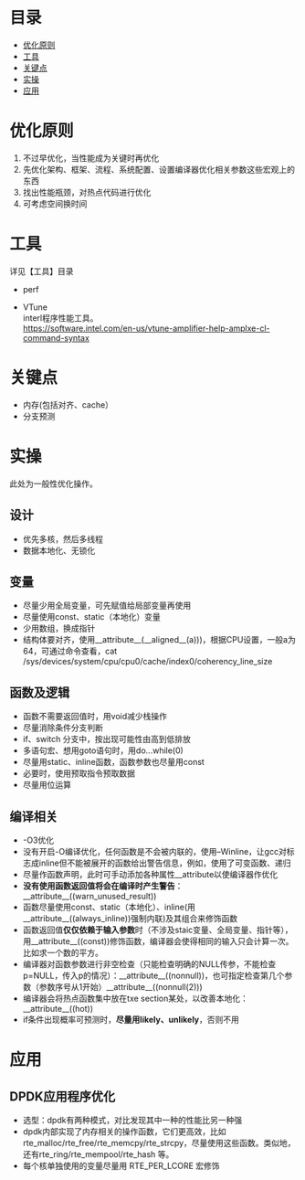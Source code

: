 # 目录  
- [优化原则](#优化原则)  
- [工具](#工具)  
- [关键点](#关键点)  
- [实操](#实操)
- [应用](#应用)

# 优化原则  
1. 不过早优化，当性能成为关键时再优化  
2. 先优化架构、框架、流程、系统配置、设置编译器优化相关参数这些宏观上的东西        
3. 找出性能瓶颈，对热点代码进行优化  
4. 可考虑空间换时间

# 工具 
详见【工具】目录
* perf   

* VTune  
interl程序性能工具。   
https://software.intel.com/en-us/vtune-amplifier-help-amplxe-cl-command-syntax  

# 关键点  
* 内存(包括对齐、cache）
* 分支预测

# 实操  
此处为一般性优化操作。
## 设计  
* 优先多核，然后多线程
* 数据本地化、无锁化  
## 变量 
* 尽量少用全局变量，可先赋值给局部变量再使用  
* 尽量使用const、static（本地化）变量 
* 少用数组，换成指针  
* 结构体要对齐，使用\_\_attribute__(\_\_aligned__(a)))，根据CPU设置，一般a为64，可通过命令查看，cat /sys/devices/system/cpu/cpu0/cache/index0/coherency_line_size
## 函数及逻辑
* 函数不需要返回值时，用void减少栈操作  
* 尽量消除条件分支判断  
* if、switch 分支中，按出现可能性由高到低排放  
* 多语句宏、想用goto语句时，用do...while(0)  
* 尽量用static、inline函数，函数参数也尽量用const
* 必要时，使用预取指令预取数据
* 尽量用位运算
## 编译相关    
* -O3优化  
* 没有开启-O编译优化，任何函数是不会被内联的，使用–Winline，让gcc对标志成inline但不能被展开的函数给出警告信息，例如，使用了可变函数、递归  
* 尽量作函数声明，此时可手动添加各种属性\_\_attribute以使编译器作优化  
* **没有使用函数返回值将会在编译时产生警告**：\_\_attribute__((warn_unused_result))
* 函数尽量使用const、static（本地化）、inline(用\_\_attribute\_\_((always_inline))强制内联)及其组合来修饰函数  
* 函数返回值**仅仅依赖于输入参数**时（不涉及staic变量、全局变量、指针等），用\_\_attribute__((const))修饰函数，编译器会使得相同的输入只会计算一次。比如求一个数的平方。    
* 编译器对函数参数进行非空检查（只能检查明确的NULL传参，不能检查p=NULL，传入p的情况）：\_\_attribute__((nonnull))，也可指定检查第几个参数（参数序号从1开始）\_\_attribute__((nonnull(2)))
* 编译器会将热点函数集中放在txe section某处，以改善本地化：\_\_attribute__((hot))  
* if条件出现概率可预测时，**尽量用likely、unlikely**，否则不用  

# 应用  
## DPDK应用程序优化  
* 选型：dpdk有两种模式，对比发现其中一种的性能比另一种强  
* dpdk内部实现了内存相关的操作函数，它们更高效，比如rte_malloc/rte_free/rte_memcpy/rte_strcpy，尽量使用这些函数。类似地，还有rte_ring/rte_mempool/rte_hash 等。
* 每个核单独使用的变量尽量用 RTE_PER_LCORE 宏修饰

